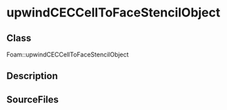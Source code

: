 # upwindCECCellToFaceStencilObject 
## Class
Foam::upwindCECCellToFaceStencilObject

## Description

## SourceFiles

